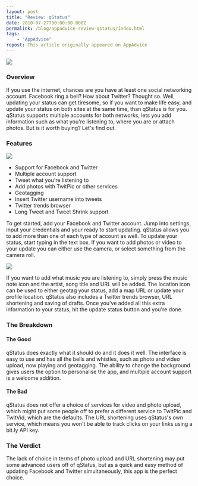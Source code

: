 ```yaml
---
layout: post
title: "Review: qStatus"
date: 2010-07-27T00:00:00.000Z
permalink: /blog/appadvice-review-qstatus/index.html
tags:
    - "AppAdvice"
repost: This article originally appeared on AppAdvice
---
```


![](https://cdn.rknight.me/site/appadvice/9e5cdb75c3.jpg)

### Overview

If you use the internet, chances are you have at least one social networking account. Facebook ring a bell? How about Twitter? Thought so. Well, updating your status can get tiresome, so if you want to make life easy, and update your status on both sites at the same time, than qStatus is for you. qStatus supports multiple accounts for both networks, lets you add information such as what you're listening to, where you are or attach photos. But is it worth buying? Let's find out.

### Features

![](https://cdn.rknight.me/site/appadvice/9dcf8ea4d6.jpg)

- Support for Facebook and Twitter 
- Multiple account support 
- Tweet what you're listening to 
- Add photos with TwitPic or other services 
- Geotagging 
- Insert Twitter username into tweets 
- Twitter trends browser
- Long Tweet and Tweet Shrink support 

To get started, add your Facebook and Twitter account. Jump into settings, input your credentials and your ready to start updating. qStatus allows you to add more than one of each type of account as well. To update your status, start typing in the text box. If you want to add photos or video to your update you can either use the camera, or select something from the camera roll. 

![](https://cdn.rknight.me/site/appadvice/44346f8d69.jpg)

If you want to add what music you are listening to, simply press the music note icon and the artist, song title and URL will be added. The location icon can be used to either geotag your status, add a map URL or update your profile location. qStatus also includes a Twitter trends browser, URL shortening and saving of drafts. Once you've added all this extra information to your status, hit the update status button and you're done. 

### The Breakdown

#### The Good

qStatus does exactly what it should do and it does it well. The interface is easy to use and has all the bells and whistles, such as photo and video upload, now playing and geotagging. The ability to change the background gives users the option to personalise the app, and multiple account support is a welcome addition. 

#### The Bad

qStatus does not offer a choice of services for video and photo upload, which might put some people off to prefer a different service to TwitPic and TwitVid, which are the defaults. The URL shortening uses qStatus's own service, which means you won't be able to track clicks on your links using a bit.ly API key.

### The Verdict

The lack of choice in terms of photo upload and URL shortening may put some advanced users off of qStatus, but as a quick and easy method of updating Facebook and Twitter simultaneously, this app is the perfect choice.
